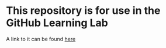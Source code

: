 # This repository is for use in the GitHub Learning Lab
A link to it can be found [here](https://lab.github.com/)
